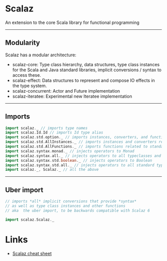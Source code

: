# Scalaz
An extension to the core Scala library for functional programming

---

## Modularity
Scalaz has a modular architecture:

* scalaz-core: Type class hierarchy, data structures, type class instances for the Scala and Java standard libraries, implicit conversions / syntax to access these.
* scalaz-effect: Data structures to represent and compose IO effects in the type system.
* scalaz-concurrent: Actor and Future implementation
* scalaz-iteratee: Experimental new Iteratee implementation

---

## Imports
```scala
import scalaz._ // imports type names
import scalaz.Id.Id // imports Id type alias
import scalaz.std.option._ // imports instances, converters, and functions related to `Option`
import scalaz.std.AllInstances._ // imports instances and converters related to standard types
import scalaz.std.AllFunctions._ // imports functions related to standard types
import scalaz.syntax.monad._ // injects operators to Monad
import scalaz.syntax.all._ // injects operators to all typeclasses and Scalaz data types
import scalaz.syntax.std.boolean._ // injects operators to Boolean
import scalaz.syntax.std.all._ // injects operators to all standard types
import scalaz._, Scalaz._ // all the above
```

---

## Uber import
```scala
// imports *all* implicit conversions that provide *syntax* 
// as well as type class instances and other functions
// aka  the uber import, to be backwards compatible with Scalaz 6

import scalaz.Scalaz._  
```

# Links
- [Scalaz cheat sheet](http://eed3si9n.com/learning-scalaz/scalaz-cheatsheet.html)


